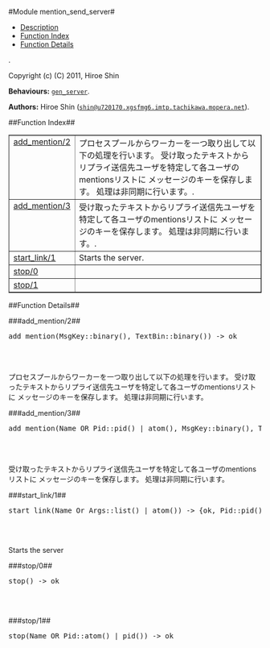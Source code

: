 

#Module mention_send_server#
* [Description](#description)
* [Function Index](#index)
* [Function Details](#functions)


.



Copyright (c) (C) 2011, Hiroe Shin

__Behaviours:__ [`gen_server`](gen_server.md).

__Authors:__ Hiroe Shin ([`shin@u720170.xgsfmg6.imtp.tachikawa.mopera.net`](mailto:shin@u720170.xgsfmg6.imtp.tachikawa.mopera.net)).<a name="index"></a>

##Function Index##


<table width="100%" border="1" cellspacing="0" cellpadding="2" summary="function index"><tr><td valign="top"><a href="#add_mention-2">add_mention/2</a></td><td>
プロセスプールからワーカーを一つ取り出して以下の処理を行います。
受け取ったテキストからリプライ送信先ユーザを特定して各ユーザのmentionsリストに
メッセージのキーを保存します。
処理は非同期に行います。.</td></tr><tr><td valign="top"><a href="#add_mention-3">add_mention/3</a></td><td>
受け取ったテキストからリプライ送信先ユーザを特定して各ユーザのmentionsリストに
メッセージのキーを保存します。
処理は非同期に行います。.</td></tr><tr><td valign="top"><a href="#start_link-1">start_link/1</a></td><td>
Starts the server.</td></tr><tr><td valign="top"><a href="#stop-0">stop/0</a></td><td></td></tr><tr><td valign="top"><a href="#stop-1">stop/1</a></td><td></td></tr></table>


<a name="functions"></a>

##Function Details##

<a name="add_mention-2"></a>

###add_mention/2##




<pre>add_mention(MsgKey::binary(), TextBin::binary()) -&gt; ok</pre>
<br></br>





プロセスプールからワーカーを一つ取り出して以下の処理を行います。
受け取ったテキストからリプライ送信先ユーザを特定して各ユーザのmentionsリストに
メッセージのキーを保存します。
処理は非同期に行います。<a name="add_mention-3"></a>

###add_mention/3##




<pre>add_mention(Name_OR_Pid::pid() | atom(), MsgKey::binary(), TextBin::binary()) -&gt; ok</pre>
<br></br>





受け取ったテキストからリプライ送信先ユーザを特定して各ユーザのmentionsリストに
メッセージのキーを保存します。
処理は非同期に行います。<a name="start_link-1"></a>

###start_link/1##




<pre>start_link(Name_Or_Args::list() | atom()) -&gt; {ok, Pid::pid()} | ignore | {error, Error::atom()}</pre>
<br></br>





Starts the server
<a name="stop-0"></a>

###stop/0##




<pre>stop() -&gt; ok</pre>
<br></br>


<a name="stop-1"></a>

###stop/1##




<pre>stop(Name_OR_Pid::atom() | pid()) -&gt; ok</pre>
<br></br>



